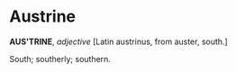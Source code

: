 # Austrine

**AUS'TRINE**, _adjective_ \[Latin austrinus, from auster, south.\]

South; southerly; southern.